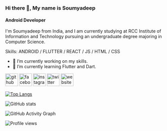 ### Hi there 👋, My name is Soumyadeep
#### Android Developer
I'm Soumyadeep from India, and I am currently studying at RCC Institute of Information and Technology pursuing an undergraduate degree majoring in Computer Science. 

Skills: ANDROID / FLUTTER / REACT / JS / HTML / CSS

- 🔭 I’m currently working on my skills. 
- 🌱 I’m currently learning Flutter and Dart. 


[<img src='https://cdn.jsdelivr.net/npm/simple-icons@3.0.1/icons/github.svg' alt='github' height='40'>](https://github.com/soumyadeeppradhan)  <!-- [<img src='https://cdn.jsdelivr.net/npm/simple-icons@3.0.1/icons/dev-dot-to.svg' alt='dev' height='40'>](https://dev.to/soumyadeeppradhan)  [<img src='https://cdn.jsdelivr.net/npm/simple-icons@3.0.1/icons/linkedin.svg' alt='linkedin' height='40'>](https://www.linkedin.com/in/soumyadeeppradhan/) -->  [<img src='https://cdn.jsdelivr.net/npm/simple-icons@3.0.1/icons/facebook.svg' alt='facebook' height='40'>](https://www.facebook.com/pradhansoumyadeep)  [<img src='https://cdn.jsdelivr.net/npm/simple-icons@3.0.1/icons/instagram.svg' alt='instagram' height='40'>](https://www.instagram.com/heysoumyadeep/)  [<img src='https://cdn.jsdelivr.net/npm/simple-icons@3.0.1/icons/twitter.svg' alt='twitter' height='40'>](https://twitter.com/heysoumyadeep)  [<img src='https://cdn.jsdelivr.net/npm/simple-icons@3.0.1/icons/icloud.svg' alt='website' height='40'>](https://soumyadeeppradhan.github.io/)  

[![Top Langs](https://github-readme-stats.vercel.app/api/top-langs/?username=soumyadeeppradhan)](https://github.com/anuraghazra/github-readme-stats)

![GitHub stats](https://github-readme-stats.vercel.app/api?username=soumyadeeppradhan&show_icons=true)  

![GitHub Activity Graph](https://activity-graph.herokuapp.com/graph?username=soumyadeeppradhan)  

![Profile views](https://gpvc.arturio.dev/soumyadeeppradhan)  
